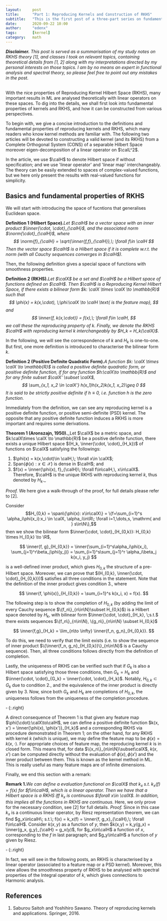 ```yaml
---
layout:     post
title:      "Part 1: Reproducing Kernels and Construction of RKHS"
subtitle:   "This is the first post of a three-part series on fundamentals of RKHS, which mainly serves as a way to reorganise my understandings of RKHS (in Functional analysis) and kernel methods (in Machine learning) and try to connect the properties of RKHS to its applications in ML."
date:       2020-09-22 10:00
author:     "edenx"
tags: 		[kernel]
category:   math
---
```


_**Disclaimer.** This post is served as a summarisation of my study notes on RKHS theory [1], and classes I took on relevant topics, containing theoretical details from [1, 2] along with my interpretations directed by my personal interests on those topics. I am by no means an expert in functional analysis and spectral theory, so please feel free to point out any mistakes in the post.
<br/><br/>_

With the nice properties of Reproducing Kernel Hilbert Space (RKHS), many important results in ML are analysed theoretically with linear operators on these spaces. To dig into the details, we shall first look into fundamental properties of kernels and RKHS, and how it can be constructed from various perspectives.

To begin with, we give a concise introduction to the definitions and fundamental properties of reproducing kernels and RKHS, which many readers who know kernel methods are familiar with. The following two articles will be devoted to constructing a valid kernel (and its RKHS) from a Complete Orthogonal System (CONS) of a separable Hilbert Space moreover eigen-decomposition of a linear operator on $\calL^2$. 

In the article, we use $\calH$ to denote Hilbert space if without specification; and we use 'linear operator' and 'linear map' interchangeably. The theory can be easily extended to spaces of complex-valued functions, but we here only present the results with real-valued functions for simplicity.

<h2 class="section-heading">Basics and fundamental properties of RKHS</h2>

We will start with introducing the space of fucntions that generalises Euclidean space.

**Definition 1 (Hilbert Space).**_Let $\calH$ be a vector space with an inner product $\inner{\cdot, \cdot}_{\calH}$, and the associated norm $\norm{\cdot}_{\calH}$, where
$$
\norm{f}_{\calH} = \sqrt{\inner{f,f}_{\calH}},\; \forall f\in \calH
$$
Then the vector space $\calH$ is a Hilbert space if it is complete $w.r.t.$ the norm (with all Cauchy sequences converges in $\calH$)._

Then, the following definition gives a special space of functions with smoothness properties.

**Definition 2 (RKHS).**_Let $\calX$ be a set and $\calH$ be a Hilbert space of functions defined on $\calH$. Then $\calH$ is a Reproducing Kernel Hilbert Space, if there exists a bilinear form $k: \calX \times \calX \to \mathbb{R}$ such that 
$$
\phi(x) = k(x,\cdot), \;\phi:\calX \to \calH \text{ is the feature map},
$$
and 
$$
\inner{f, k(x,\cdot)} = f(x),\; \forall f\in \calH,
$$
we call these the reproducing property of $k$.
Finally, we denote the RKHS $\calH$ with reproducing kernel $k$ interchangeably by $H_k = H_k(\calX)$._

In the following, we will see the correspondence of $k$ and $H_k$ is one-to-one. But first, one more definition is introduced to characterise the bilinear form $k$.

**Definition 2 (Positive Definite Quadratic Form).**_A function $k: \calX \times \calX \to \mathbb{R}$ is called a positive definite quadratic form, or positive definite function, if for any function $h:\calX\to \mathbb{R}$ and for any finite subset $\calX' \subset \calX$, 
$$
\sum_{x_1, x_2 \in \calX'} h(x_1)h(x_2)k(x_1, x_2)\geq 0
$$
It is said to be strictly positive definite if $h\equiv 0$, i.e. function $h$ is the zero function._

Immediately from the definition, we can see any reproducing kernel is a positive definite function, or positive semi-definite (PSD) kernel. The opposite that any positive definite function induces a RKHS is more important and requires some derivations. 

**Theorem 1 (Aronszajn, 1950).**_Let $\calX$ be a metric space, and $k:\calX\times \calX \to \mathbb{R}$ be a positive definite function, there exists a unique Hilbert space $(H_k, \inner{\cdot, \cdot}_{H_k})$ of functions on $\calX$ satisfying the followings:
1. $\phi(x) = k(x,\cdot)\in \calH,\; \forall x\in \calX$;
2. Span$\{\phi(x): x\in \mathcal{X}\}$ is dense in $\calH$; and
3. $f(x) = \inner{\phi(x), f}_{\calH}\; \forall f\in\calH,\, x\in\calX$.
Therefore, $\calH$ is the unique RKHS with reproducing kernel $k$, thus denoted by $H_k$._

_Proof._ We here give a walk-through of the proof, for full details please refer to [2].

Consider 
$$H_{0,k} = \span\{\phi(x): x\in\calX\} = \{f=\sum_{i=1}^s \alpha_i\phi(x_i):x_i \in \calX, \alpha_i\in\R\; \forall i=1,\dots,s, \mathrm{ and } s\in\N\},$$ 
then we show the bilinear form $\inner{\cdot, \cdot}_{H_{0,k}}: H_{0,k} \times H_{0,k} \to \R$,

$$
\inner{f, g}_{H_{0,k}} 
= \inner{\sum_{i=1}^s\alpha_i\phi(x_i), \sum_{j=1}^r\beta_j\phi(y_j)}
= \sum_{i=1}^s\sum_{j=1}^r \alpha_i\beta_j k(x_i, y_j)
$$

is a well-defined inner product, which gives $H_{0,k}$ the structure of a pre-Hilbert space. Moreover, we can prove that $(H_{0,k}, \inner{\cdot, \cdot}_{H_{0,k}})$ satisfies all three conditions in the statement. Note that the definition of the inner product gives condition 3., where 

$$
\inner{f, \phi(x)}_{H_{0,k}} = \sum_{i=1}^s k(x_i, x) = f(x).
$$

The following step is to show the completion of $H_{0,k}$ (by adding the limit of every Cauchy sequence $\{f_n\}_{n\in\N}\subset H_{0,k}$) is a Hilbert space denoted by $H_k$, with bilinear form $\inner{\cdot, \cdot}_{H_k}, \;s.t.$ there exists sequences $\{f_n\}_{n\in\N}, \{g_n\}_{n\in\N} \subset H_{0,k}$

$$
\inner{f,g}_{H_k} = \lim_{n\to \infty} \inner{f_n, g_n}_{H_{0,k}}.
$$

To do this, we need to verify that the limit exists (i.e. to show the sequence of inner product $\{\inner{f_n, g_n}_{H_{0,k}}\}_{n\in\N}$ is a Cauchy sequence). Then, all three conditions follows directly from the definition of completion.

Lastly, the uniqueness of RKHS can be verified such that if $G_k$ is also a Hilbert space satisfying those three conditions, then $G_k = H_k$ and $\inner{\cdot, \cdot}_{G_k} = \inner{\cdot, \cdot}_{H_k}$. Notably, $H_{0,k}\subset G_k$ due to condition 2., and the equivalence of the inner product is directly given by 3. Now, since both $G_k$ and $H_k$ are completions of $H_{0,k}$, the uniqueness follows from the uniqueness of the completion procedure.

$\square$
{:.right}

A direct consequence of Theorem 1 is that given any feature map $\phi(\cdot):\calX\to\calH$, we can define a positive definite function $k(x, x') = \inner{\phi(x), \phi(x')}_{H_k}$ and a corresponding RKHS via procedure demonstrated in Theorem 1; on the other hand, for any RKHS with kernel $k$ (which is unique), we may define the feature map to be $\phi(x) = k(x, \cdot)$. For appropriate choices of feature map, the reproducing kernel $k$ is in closed form. This means that, for data $\{x_n\}_{n\in\N}\subset\calX$, $k(x, x')$ can be computed directly without the evaluation of $\phi(x), \phi(x')$ and the inner product between them. This is known as the kernel method in ML. This is really useful as many feature maps are of infinite dimensions.

Finally, we end this section with a remark:

**Remark 1.**_We can define a evaluation functional on $\calX$ that $k_x\; s.t. \; k_x(f) = f(x)$ for $f\in\calH$, which is a linear operator. Then we have that a Hilbert space is a RKHS iff $k_x$ is continuous $\forall x\in \calX$. In addition, this implies all the functions in RKHS are continuous._
Here, we only prove for the necessary condition, see [2] for full details. 
_Proof._
Since in this case $k_x$ is a continuous linear operator, by Riesz representation theorem, we can find $g_x\in\calH\; s.t.\; f(x) = k_x(f) = \inner{f, g_x}_{\calH},\; \forall f\in\calH$. 
Consider $k(x,y)$ as a function of $y$, then $k(x,y) = k_y(g_x) = \inner{g_x, g_y}_{\calH} = g_x(y)$, for $g_x\in\calH$ a function of $x$, corresponding to the $f$ in last paragraph; and $g_y\in\calH$ a function of $y$ given by Riesz.

$\square$
{:.right}

In fact, we will see in the following posts, an RKHS is characterised by a linear operator (associated to a feature map or a PSD kernel). Moreover, this view allows the smoothness property of RKHS to be analysed with spectral properties of the Integral operator of $k$, which gives connections to Harmonic analysis.


<h2 class="section-heading">References</h2>

1. Saburou Saitoh and Yoshihiro Sawano. Theory of reproducing kernels and applications. Springer, 2016.
<!-- 2. Zaid Harchaoui, UW [STAT538 Lecture1 handout]({% link /docs/STAT538lec1.pdf %}). 2019. -->

